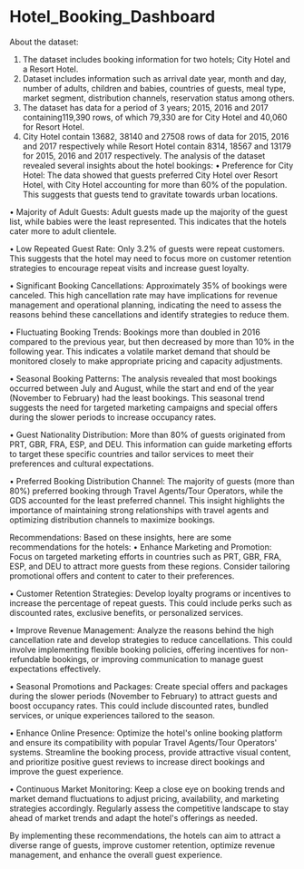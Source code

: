# Hotel_Booking_Dashboard

About the dataset:
1.	The dataset includes booking information for two hotels; City Hotel and a Resort Hotel. 
2.	Dataset includes information such as arrival date year, month and day, number of adults, children and babies, countries of guests, meal type, market segment, distribution channels, reservation status among others.
3.	The dataset has data for a period of 3 years; 2015, 2016 and 2017 containing119,390 rows, of which 79,330 are for City Hotel and 40,060 for Resort Hotel. 
4.	City Hotel contain 13682, 38140 and 27508 rows of data for 2015, 2016 and 2017 respectively while Resort Hotel contain 8314, 18567 and 13179 for 2015, 2016 and 2017 respectively.
The analysis of the dataset revealed several insights about the hotel bookings:
•	Preference for City Hotel: The data showed that guests preferred City Hotel over Resort Hotel, with City Hotel accounting for more than 60% of the population. This suggests that guests tend to gravitate towards urban locations.

•	Majority of Adult Guests: Adult guests made up the majority of the guest list, while babies were the least represented. This indicates that the hotels cater more to adult clientele.

•	Low Repeated Guest Rate: Only 3.2% of guests were repeat customers. This suggests that the hotel may need to focus more on customer retention strategies to encourage repeat visits and increase guest loyalty.

•	Significant Booking Cancellations: Approximately 35% of bookings were canceled. This high cancellation rate may have implications for revenue management and operational planning, indicating the need to assess the reasons behind these cancellations and identify strategies to reduce them.

•	Fluctuating Booking Trends: Bookings more than doubled in 2016 compared to the previous year, but then decreased by more than 10% in the following year. This indicates a volatile market demand that should be monitored closely to make appropriate pricing and capacity adjustments.

•	Seasonal Booking Patterns: The analysis revealed that most bookings occurred between July and August, while the start and end of the year (November to February) had the least bookings. This seasonal trend suggests the need for targeted marketing campaigns and special offers during the slower periods to increase occupancy rates.

•	Guest Nationality Distribution: More than 80% of guests originated from PRT, GBR, FRA, ESP, and DEU. This information can guide marketing efforts to target these specific countries and tailor services to meet their preferences and cultural expectations.

•	Preferred Booking Distribution Channel: The majority of guests (more than 80%) preferred booking through Travel Agents/Tour Operators, while the GDS accounted for the least preferred channel. This insight highlights the importance of maintaining strong relationships with travel agents and optimizing distribution channels to maximize bookings.

Recommendations:
Based on these insights, here are some recommendations for the hotels:
•	Enhance Marketing and Promotion: Focus on targeted marketing efforts in countries such as PRT, GBR, FRA, ESP, and DEU to attract more guests from these regions. Consider tailoring promotional offers and content to cater to their preferences.

•	Customer Retention Strategies: Develop loyalty programs or incentives to increase the percentage of repeat guests. This could include perks such as discounted rates, exclusive benefits, or personalized services.

•	Improve Revenue Management: Analyze the reasons behind the high cancellation rate and develop strategies to reduce cancellations. This could involve implementing flexible booking policies, offering incentives for non-refundable bookings, or improving communication to manage guest expectations effectively.

•	Seasonal Promotions and Packages: Create special offers and packages during the slower periods (November to February) to attract guests and boost occupancy rates. This could include discounted rates, bundled services, or unique experiences tailored to the season.

•	Enhance Online Presence: Optimize the hotel's online booking platform and ensure its compatibility with popular Travel Agents/Tour Operators' systems. Streamline the booking process, provide attractive visual content, and prioritize positive guest reviews to increase direct bookings and improve the guest experience.

•	Continuous Market Monitoring: Keep a close eye on booking trends and market demand fluctuations to adjust pricing, availability, and marketing strategies accordingly. Regularly assess the competitive landscape to stay ahead of market trends and adapt the hotel's offerings as needed.

By implementing these recommendations, the hotels can aim to attract a diverse range of guests, improve customer retention, optimize revenue management, and enhance the overall guest experience.
